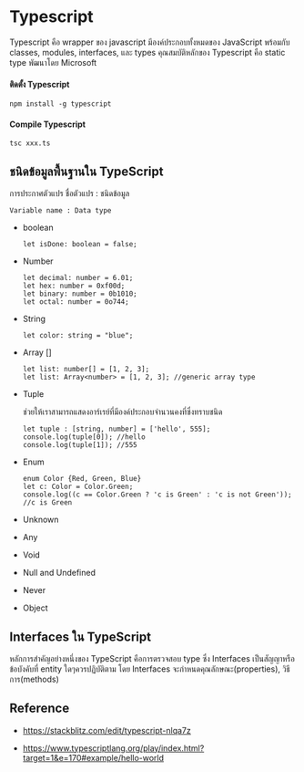 # Typescript

Typescript คือ wrapper ของ javascript มีองค์ประกอบทั้งหมดของ JavaScript พร้อมกับ classes, modules, interfaces, และ types 
คุณสมบัติหลักของ Typescript คือ static type พัฒนาโดย Microsoft

#### ติดตั้ง Typescript

    npm install -g typescript
    
#### Compile Typescript
    
    tsc xxx.ts
    

## ชนิดข้อมูลพื้นฐานใน TypeScript

การประกาศตัวแปร ชื่อตัวแปร : ชนิดข้อมูล 
    
    Variable name : Data type

  - boolean
  
        let isDone: boolean = false;
        
  - Number
  
        let decimal: number = 6.01;
        let hex: number = 0xf00d;
        let binary: number = 0b1010;
        let octal: number = 0o744;
        
  - String 
  
        let color: string = "blue";
        
  - Array []
  
        let list: number[] = [1, 2, 3];
        let list: Array<number> = [1, 2, 3]; //generic array type
        
  - Tuple
  
    ช่วยให้เราสามารถแสดงอาร์เรย์ที่มีองค์ประกอบจำนวนคงที่ซึ่งทราบชนิด

        let tuple : [string, number] = ['hello', 555];
        console.log(tuple[0]); //hello
        console.log(tuple[1]); //555

  - Enum 
  
        enum Color {Red, Green, Blue}
        let c: Color = Color.Green;
        console.log((c == Color.Green ? 'c is Green' : 'c is not Green')); //c is Green
  
  - Unknown 
  
  - Any 
  
  - Void
  
  - Null and Undefined
  
  - Never
  
  - Object

  
 ## Interfaces ใน TypeScript
 
 หลักการสำคัญอย่างหนึ่งของ TypeScript คือการตรวจสอบ type ซึ่ง Interfaces เป็นสัญญาหรือข้อบังคับที่ entity ใดๆควรปฏิบัติตาม โดย Interfaces จะกำหนดคุณลักษณะ(properties), วิธีการ(methods)
   
  ## Reference
  
  - https://stackblitz.com/edit/typescript-nlqa7z
   
  - https://www.typescriptlang.org/play/index.html?target=1&e=170#example/hello-world
